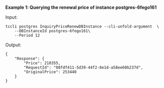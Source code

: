 **Example 1: Querying the renewal price of instance postgres-6fego161**



Input: 

```
tccli postgres InquiryPriceRenewDBInstance --cli-unfold-argument  \
    --DBInstanceId postgres-6fego161\
    --Period 12
```

Output: 
```
{
    "Response": {
        "Price": 210355,
        "RequestId": "08fdf411-5d39-44f2-8e1d-a58ee60b237d",
        "OriginalPrice": 253440
    }
}
```

